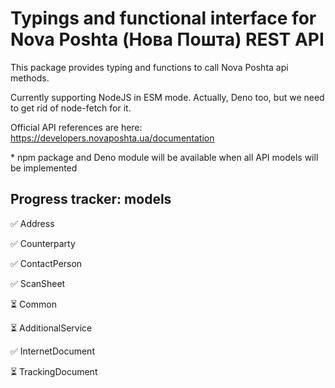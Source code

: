 # Typings and functional interface for Nova Poshta (Нова Пошта) REST API

This package provides typing and functions to call Nova Poshta api methods.

Currently supporting NodeJS in ESM mode. Actually, Deno too, but we need to get rid of node-fetch for it.

Official API references are here: https://developers.novaposhta.ua/documentation

\* npm package and Deno module will be available when all API models will be implemented

## Progress tracker: models

✅ Address

✅ Counterparty

✅ ContactPerson

✅ ScanSheet

⏳ Common

⏳ AdditionalService

✅ InternetDocument

⏳ TrackingDocument
